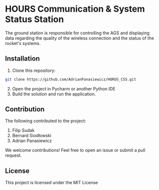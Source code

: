 # HOURS Communication & System Status Station

The ground station is responsible for controlling the AGS and displaying data 
regarding the quality of the wireless connection and the status of the rocket's systems.

## Installation

1. Clone this repository:

```bash
git clone https://github.com/AdrianPanasiewicz/HORUS_CSS.git
```
2. Open the project in Pycharm or another Python IDE
3. Build the solution and run the application.

## Contribution

The following contributed to the project:
1. Filip Sudak
2. Bernard Siodłowski 
3. Adrian Panasiewicz 

We welcome contributions! Feel free to open an issue or submit a pull request.

## License

This project is licensed under the MIT License